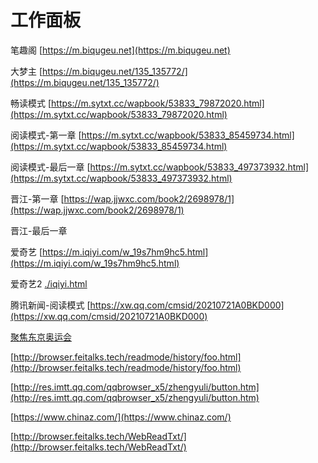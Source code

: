 # 工作面板

笔趣阁 [https://m.biqugeu.net](https://m.biqugeu.net)

大梦主 [https://m.biqugeu.net/135_135772/](https://m.biqugeu.net/135_135772/)

畅读模式 [https://m.sytxt.cc/wapbook/53833_79872020.html](https://m.sytxt.cc/wapbook/53833_79872020.html)

阅读模式-第一章 [https://m.sytxt.cc/wapbook/53833_85459734.html](https://m.sytxt.cc/wapbook/53833_85459734.html)

阅读模式-最后一章 [https://m.sytxt.cc/wapbook/53833_497373932.html](https://m.sytxt.cc/wapbook/53833_497373932.html)

晋江-第一章 [https://wap.jjwxc.com/book2/2698978/1](https://wap.jjwxc.com/book2/2698978/1)

晋江-最后一章

爱奇艺 [https://m.iqiyi.com/w_19s7hm9hc5.html](https://m.iqiyi.com/w_19s7hm9hc5.html)

爱奇艺2 [./iqiyi.html](./iqiyi.html)

腾讯新闻-阅读模式 [https://xw.qq.com/cmsid/20210721A0BKD000](https://xw.qq.com/cmsid/20210721A0BKD000)

[聚焦东京奥运会](https://kandian.qq.com/mqq/watchspot/activityplatform/newTopicView.html?article_type=0&bid=3654&rowkey=82960ed0bab807KL&talk_id=2920448116_7129531626147755650&topic_id=1545601&shareFrom=qb)

[http://browser.feitalks.tech/readmode/history/foo.html](http://browser.feitalks.tech/readmode/history/foo.html)

[http://res.imtt.qq.com/qqbrowser_x5/zhengyuli/button.htm](http://res.imtt.qq.com/qqbrowser_x5/zhengyuli/button.htm)

[https://www.chinaz.com/](https://www.chinaz.com/)

[http://browser.feitalks.tech/WebReadTxt/](http://browser.feitalks.tech/WebReadTxt/)
